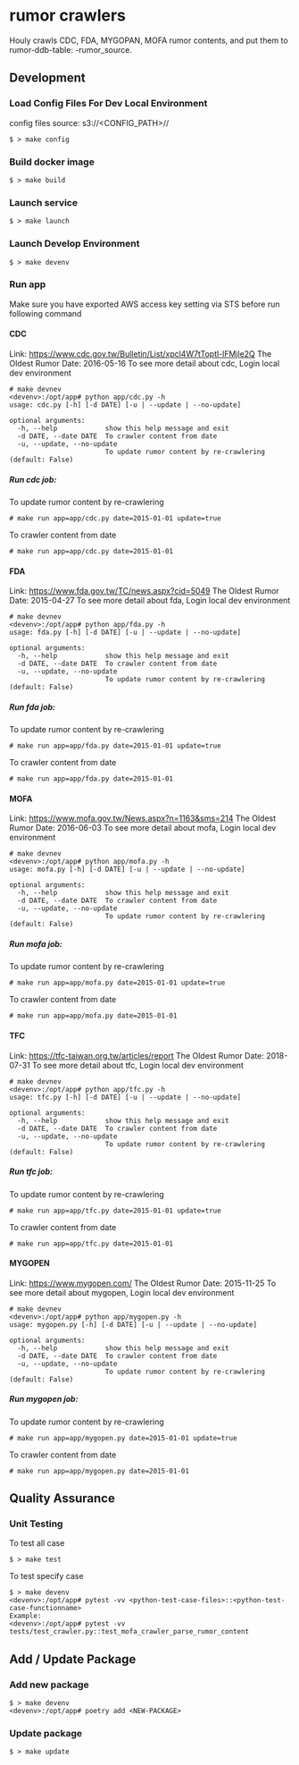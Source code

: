 # rumor crawlers

Houly crawls CDC, FDA, MYGOPAN, MOFA rumor contents, and put them to rumor-ddb-table: <stage>-rumor_source.


## Development

### Load Config Files For Dev Local Environment
config files source: s3://<CONFIG_PATH>/<stage>/

```shell
$ > make config
```

### Build docker image

```shell
$ > make build
```

### Launch service

```shell
$ > make launch
```

### Launch Develop Environment

```shell
$ > make devenv
```

### Run app

Make sure you have exported AWS access key setting via STS before run following command

#### CDC

Link: https://www.cdc.gov.tw/Bulletin/List/xpcl4W7tToptl-lFMjle2Q
The Oldest Rumor Date: 2016-05-16
To see more detail about cdc, Login local dev environment

```shell
# make devnev
<devenv>:/opt/app# python app/cdc.py -h
usage: cdc.py [-h] [-d DATE] [-u | --update | --no-update]

optional arguments:
  -h, --help            show this help message and exit
  -d DATE, --date DATE  To crawler content from date
  -u, --update, --no-update
                        To update rumor content by re-crawlering (default: False)
```

##### Run cdc job:
To update rumor content by re-crawlering

```shell
# make run app=app/cdc.py date=2015-01-01 update=true
```

To crawler content from date

```shell
# make run app=app/cdc.py date=2015-01-01
```

#### FDA

Link: https://www.fda.gov.tw/TC/news.aspx?cid=5049
The Oldest Rumor Date: 2015-04-27
To see more detail about fda, Login local dev environment

```shell
# make devnev
<devenv>:/opt/app# python app/fda.py -h
usage: fda.py [-h] [-d DATE] [-u | --update | --no-update]

optional arguments:
  -h, --help            show this help message and exit
  -d DATE, --date DATE  To crawler content from date
  -u, --update, --no-update
                        To update rumor content by re-crawlering (default: False)
```

##### Run fda job:
To update rumor content by re-crawlering

```shell
# make run app=app/fda.py date=2015-01-01 update=true
```

To crawler content from date

```shell
# make run app=app/fda.py date=2015-01-01
```

#### MOFA

Link: https://www.mofa.gov.tw/News.aspx?n=1163&sms=214
The Oldest Rumor Date: 2016-06-03
To see more detail about mofa, Login local dev environment

```shell
# make devnev
<devenv>:/opt/app# python app/mofa.py -h
usage: mofa.py [-h] [-d DATE] [-u | --update | --no-update]

optional arguments:
  -h, --help            show this help message and exit
  -d DATE, --date DATE  To crawler content from date
  -u, --update, --no-update
                        To update rumor content by re-crawlering (default: False)
```

##### Run mofa job:
To update rumor content by re-crawlering

```shell
# make run app=app/mofa.py date=2015-01-01 update=true
```

To crawler content from date

```shell
# make run app=app/mofa.py date=2015-01-01
```

#### TFC

Link: https://tfc-taiwan.org.tw/articles/report
The Oldest Rumor Date: 2018-07-31
To see more detail about tfc, Login local dev environment

```shell
# make devnev
<devenv>:/opt/app# python app/tfc.py -h
usage: tfc.py [-h] [-d DATE] [-u | --update | --no-update]

optional arguments:
  -h, --help            show this help message and exit
  -d DATE, --date DATE  To crawler content from date
  -u, --update, --no-update
                        To update rumor content by re-crawlering (default: False)
```

##### Run tfc job:
To update rumor content by re-crawlering

```shell
# make run app=app/tfc.py date=2015-01-01 update=true
```

To crawler content from date

```shell
# make run app=app/tfc.py date=2015-01-01
```

#### MYGOPEN

Link: https://www.mygopen.com/
The Oldest Rumor Date: 2015-11-25
To see more detail about mygopen, Login local dev environment

```shell
# make devnev
<devenv>:/opt/app# python app/mygopen.py -h
usage: mygopen.py [-h] [-d DATE] [-u | --update | --no-update]

optional arguments:
  -h, --help            show this help message and exit
  -d DATE, --date DATE  To crawler content from date
  -u, --update, --no-update
                        To update rumor content by re-crawlering (default: False)
```

##### Run mygopen job:
To update rumor content by re-crawlering

```shell
# make run app=app/mygopen.py date=2015-01-01 update=true
```

To crawler content from date

```shell
# make run app=app/mygopen.py date=2015-01-01
```

## Quality Assurance

### Unit Testing
To test all case

```shell
$ > make test
```

To test specify case

```shell
$ > make devenv
<devenv>:/opt/app# pytest -vv <python-test-case-files>::<python-test-case-functionname>
Example:
<devenv>:/opt/app# pytest -vv tests/test_crawler.py::test_mofa_crawler_parse_rumor_content
```

## Add / Update Package

### Add new package

```shell
$ > make devenv
<devenv>:/opt/app# poetry add <NEW-PACKAGE>
```

### Update package

```shell
$ > make update
```
